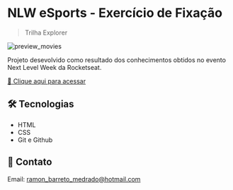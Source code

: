 # NLW eSports - Exercício de Fixação

> Trilha Explorer

![preview_movies](https://user-images.githubusercontent.com/105830248/190930351-58db6383-c20d-406e-802a-ccd1cd7f8402.png)

Projeto desevolvido como resultado dos conhecimentos obtidos no evento Next Level Week da Rocketseat.

[🔗 Clique aqui para acessar](https://ramonbarret.github.io/nlw_explorer/)

## 🛠 Tecnologias

- HTML
- CSS
- Git e Github

## 📲 Contato

Email: ramon_barreto_medrado@hotmail.com
